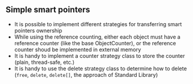 ## Simple smart pointers
* It is possible to implement different strategies for transferring smart pointers ownership
* While using the reference counting, either each object must have a reference counter (like the base ObjectCounter), or the reference counter shoud be implemented in external memory
* It is handy to implement a counter strategy class to store the counter (plain, thread-safe, etc.)
* It is handy to use the delete strategy class to determine how to delete (`free`, `delete`, `delete[]`, the approach of Standard Library)
